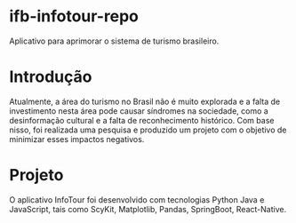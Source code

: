 # ifb-infotour-repo
Aplicativo para aprimorar o sistema de turismo brasileiro.

# Introdução
Atualmente, a área do turismo no Brasil não é muito explorada e a falta de investimento nesta área pode causar síndromes na sociedade, como a desinformação cultural e a falta de reconhecimento histórico. Com base nisso, foi realizada uma pesquisa e produzido um projeto com o objetivo de minimizar esses impactos negativos.
# Projeto
O aplicativo InfoTour foi desenvolvido com tecnologias Python Java e JavaScript, tais como ScyKit, Matplotlib, Pandas, SpringBoot, React-Native.

